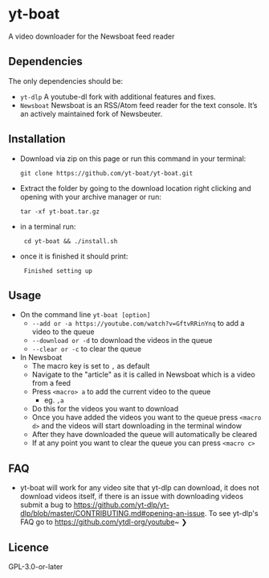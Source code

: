 # yt-boat
A video downloader for the Newsboat feed reader

## Dependencies
The only dependencies should be:
- `yt-dlp` A youtube-dl fork with additional features and fixes.
- `Newsboat` Newsboat is an RSS/Atom feed reader for the text console. It’s an actively maintained fork of Newsbeuter.

## Installation
- Download via zip on this page or run this command in your terminal:

  `git clone https://github.com/yt-boat/yt-boat.git`
- Extract the folder by going to the download location right clicking  and opening with your archive manager or run:

  `tar -xf yt-boat.tar.gz`
- in a terminal run:

  ` cd yt-boat && ./install.sh`
- once it is finished it should print:

  ` Finished setting up`

## Usage
- On the command line
	 `yt-boat [option]`
	 - `--add or -a https://youtube.com/watch?v=GftvRRinYnq`
	 to add a video to the queue
	 - `--download or -d`
	 to download the videos in the queue
	 - `--clear or -c`
	 to clear the queue
 - In Newsboat
	 - The macro key is set to `,` as default
	 - Navigate to the "article" as it is called in Newsboat which is a video from a feed
	 - Press `<macro> a` to add the current video to the queue
		 - eg. `,a`
	 - Do this for the videos you want to download
	 - Once you have added the videos you want to the queue
	press `<macro d>` and the videos will start downloading in the terminal window
	 - After they have downloaded the queue will automatically be cleared
	 - If at any point you want to clear the queue you can press `<macro c>`

## FAQ
- yt-boat will work for any video site that yt-dlp can download, it does not download videos itself, if there is an issue with downloading videos submit a bug to https://github.com/yt-dlp/yt-dlp/blob/master/CONTRIBUTING.md#opening-an-issue. To see yt-dlp's FAQ go to https://github.com/ytdl-org/youtube~ ❯

## Licence
GPL-3.0-or-later
